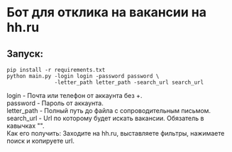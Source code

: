 Бот для отклика на вакансии на hh.ru
=====
Запуск:
-----
    pip install -r requirements.txt
    python main.py -login login -password password \  
                   -letter_path letter_path -search_url search_url

login - Почта или телефон от аккаунта без +.  
password - Пароль от аккаунта.  
letter_path - Полный путь до файла с сопроводительным письмом.  
search_url - Url по которому будет искать вакансии. Обязатель в кавычках "".  
Как его получить: Заходите на hh.ru, выставляете фильтры, нажимаете поиск и копируете url.  


